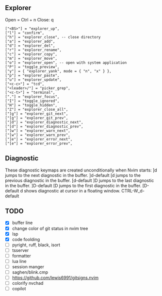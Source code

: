 ## Explorer
Open = Ctrl + n
Close: q

```
["<BS>"] = "explorer_up",
["l"] = "confirm",
["h"] = "explorer_close", -- close directory
["a"] = "explorer_add",
["d"] = "explorer_del",
["r"] = "explorer_rename",
["c"] = "explorer_copy",
["m"] = "explorer_move",
["o"] = "explorer_open", -- open with system application
["P"] = "toggle_preview",
["y"] = { "explorer_yank", mode = { "n", "x" } },
["p"] = "explorer_paste",
["u"] = "explorer_update",
["<c-c>"] = "tcd",
["<leader>/"] = "picker_grep",
["<c-t>"] = "terminal",
["."] = "explorer_focus",
["I"] = "toggle_ignored",
["H"] = "toggle_hidden",
["Z"] = "explorer_close_all",
["]g"] = "explorer_git_next",
["[g"] = "explorer_git_prev",
["]d"] = "explorer_diagnostic_next",
["[d"] = "explorer_diagnostic_prev",
["]w"] = "explorer_warn_next",
["[w"] = "explorer_warn_prev",
["]e"] = "explorer_error_next",
["[e"] = "explorer_error_prev",
```

## Diagnostic 
These diagnostic keymaps are created unconditionally when Nvim starts:
]d jumps to the next diagnostic in the buffer. ]d-default
[d jumps to the previous diagnostic in the buffer. [d-default
]D jumps to the last diagnostic in the buffer. ]D-default
[D jumps to the first diagnostic in the buffer. [D-default
<C-w>d shows diagnostic at cursor in a floating window. CTRL-W_d-default


## TODO
- [x] buffer line
- [x] change color of git status in nvim tree
- [x] lsp
- [x] code foolding
- [ ] pyright, ruff, black, isort
- [ ] tsserver
- [ ] formatter
- [ ] lua line 
- [ ] session manger
- [ ] saghen/blink.cmp
- [ ] https://github.com/lewis6991/gitsigns.nvim
- [ ] colorify nvchad
- [ ] copilot
